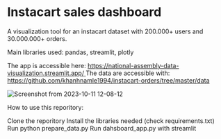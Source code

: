 # Instacart sales dashboard

A visualization tool for an instacart dataset with 200.000+ users and 30.000.000+ orders.

Main libraries used: pandas, streamlit, plotly

The app is accessible here: [https://national-assembly-data-visualization.streamlit.app/
](https://sales-dashboard-instacart.streamlit.app/)
The data are accessible with: https://github.com/khanhnamle1994/instacart-orders/tree/master/data

![Screenshot from 2023-10-11 12-08-12](https://github.com/max-lutz/customer_segmentation/assets/39080117/d3ecb392-c30c-4ebc-a06a-924f46f5eea6)


How to use this reporitory:

Clone the reporitory
Install the libraries needed (check requirements.txt)
Run python prepare_data.py
Run dahsboard_app.py with streamlit
